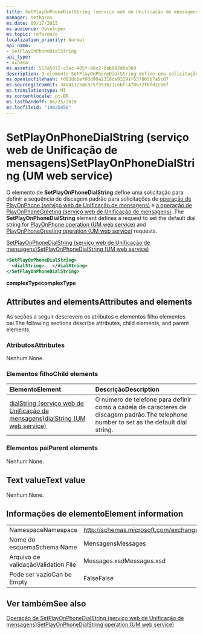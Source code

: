 ```yaml
---
title: SetPlayOnPhoneDialString (serviço web de Unificação de mensagens)
manager: sethgros
ms.date: 09/17/2015
ms.audience: Developer
ms.topic: reference
localization_priority: Normal
api_name:
- SetPlayOnPhoneDialString
api_type:
- schema
ms.assetid: 513a5072-c3ac-405f-98c2-0ab982d0a360
description: O elemento SetPlayOnPhoneDialString define uma solicitação para definir a sequência de discagem padrão para a operação de PlayOnPhone (serviço web de Unificação de mensagens) e PlayOnPhoneGreeting solicitações de operação (serviço web de Unificação de mensagens).
ms.openlocfilehash: fd82dc6ef0dd90a2318da93191f657005b7a5c87
ms.sourcegitcommit: 34041125dc8c5f993b21cebfc4f8b72f0fd2cb6f
ms.translationtype: MT
ms.contentlocale: pt-BR
ms.lasthandoff: 06/25/2018
ms.locfileid: "19825450"
---
```

# <a name="setplayonphonedialstring-um-web-service"></a><span data-ttu-id="b0815-103">SetPlayOnPhoneDialString (serviço web de Unificação de mensagens)</span><span class="sxs-lookup"><span data-stu-id="b0815-103">SetPlayOnPhoneDialString (UM web service)</span></span>

<span data-ttu-id="b0815-104">O elemento de **SetPlayOnPhoneDialString** define uma solicitação para definir a sequência de discagem padrão para solicitações de [operação de PlayOnPhone (serviço web de Unificação de mensagens)](playonphone-operation-um-web-service.md) e [a operação de PlayOnPhoneGreeting (serviço web de Unificação de mensagens)](playonphonegreeting-operation-um-web-service.md) .</span><span class="sxs-lookup"><span data-stu-id="b0815-104">The **SetPlayOnPhoneDialString** element defines a request to set the default dial string for [PlayOnPhone operation (UM web service)](playonphone-operation-um-web-service.md) and [PlayOnPhoneGreeting operation (UM web service)](playonphonegreeting-operation-um-web-service.md) requests.</span></span> 
  
[<span data-ttu-id="b0815-105">SetPlayOnPhoneDialString (serviço web de Unificação de mensagens)</span><span class="sxs-lookup"><span data-stu-id="b0815-105">SetPlayOnPhoneDialString (UM web service)</span></span>](setplayonphonedialstring-um-web-service.md)
  
```xml
<SetPlayOnPhoneDialString>
  <dialString>   </dialString>
</SetPlayOnPhoneDialString>
```

 <span data-ttu-id="b0815-106">**complexType**</span><span class="sxs-lookup"><span data-stu-id="b0815-106">**complexType**</span></span>
## <a name="attributes-and-elements"></a><span data-ttu-id="b0815-107">Attributes and elements</span><span class="sxs-lookup"><span data-stu-id="b0815-107">Attributes and elements</span></span>

<span data-ttu-id="b0815-108">As seções a seguir descrevem os atributos e elementos filho elementos pai.</span><span class="sxs-lookup"><span data-stu-id="b0815-108">The following sections describe attributes, child elements, and parent elements.</span></span>
  
### <a name="attributes"></a><span data-ttu-id="b0815-109">Atributos</span><span class="sxs-lookup"><span data-stu-id="b0815-109">Attributes</span></span>

<span data-ttu-id="b0815-110">Nenhum.</span><span class="sxs-lookup"><span data-stu-id="b0815-110">None.</span></span>
  
### <a name="child-elements"></a><span data-ttu-id="b0815-111">Elementos filho</span><span class="sxs-lookup"><span data-stu-id="b0815-111">Child elements</span></span>

|<span data-ttu-id="b0815-112">**Elemento**</span><span class="sxs-lookup"><span data-stu-id="b0815-112">**Element**</span></span>|<span data-ttu-id="b0815-113">**Descrição**</span><span class="sxs-lookup"><span data-stu-id="b0815-113">**Description**</span></span>|
|:-----|:-----|
|[<span data-ttu-id="b0815-114">dialString (serviço web de Unificação de mensagens)</span><span class="sxs-lookup"><span data-stu-id="b0815-114">dialString (UM web service)</span></span>](dialstring-um-web-service.md) <br/> |<span data-ttu-id="b0815-115">O número de telefone para definir como a cadeia de caracteres de discagem padrão.</span><span class="sxs-lookup"><span data-stu-id="b0815-115">The telephone number to set as the default dial string.</span></span>  <br/> |
   
### <a name="parent-elements"></a><span data-ttu-id="b0815-116">Elementos pai</span><span class="sxs-lookup"><span data-stu-id="b0815-116">Parent elements</span></span>

<span data-ttu-id="b0815-117">Nenhum.</span><span class="sxs-lookup"><span data-stu-id="b0815-117">None.</span></span>
  
## <a name="text-value"></a><span data-ttu-id="b0815-118">Text value</span><span class="sxs-lookup"><span data-stu-id="b0815-118">Text value</span></span>

<span data-ttu-id="b0815-119">Nenhum.</span><span class="sxs-lookup"><span data-stu-id="b0815-119">None.</span></span>
  
## <a name="element-information"></a><span data-ttu-id="b0815-120">Informações de elemento</span><span class="sxs-lookup"><span data-stu-id="b0815-120">Element information</span></span>

|||
|:-----|:-----|
|<span data-ttu-id="b0815-121">Namespace</span><span class="sxs-lookup"><span data-stu-id="b0815-121">Namespace</span></span>  <br/> |http://schemas.microsoft.com/exchange/services/2006/messages  <br/> |
|<span data-ttu-id="b0815-122">Nome do esquema</span><span class="sxs-lookup"><span data-stu-id="b0815-122">Schema Name</span></span>  <br/> |<span data-ttu-id="b0815-123">Mensagens</span><span class="sxs-lookup"><span data-stu-id="b0815-123">Messages</span></span>  <br/> |
|<span data-ttu-id="b0815-124">Arquivo de validação</span><span class="sxs-lookup"><span data-stu-id="b0815-124">Validation File</span></span>  <br/> |<span data-ttu-id="b0815-125">Messages.xsd</span><span class="sxs-lookup"><span data-stu-id="b0815-125">Messages.xsd</span></span>  <br/> |
|<span data-ttu-id="b0815-126">Pode ser vazio</span><span class="sxs-lookup"><span data-stu-id="b0815-126">Can be Empty</span></span>  <br/> |<span data-ttu-id="b0815-127">False</span><span class="sxs-lookup"><span data-stu-id="b0815-127">False</span></span>  <br/> |
   
## <a name="see-also"></a><span data-ttu-id="b0815-128">Ver também</span><span class="sxs-lookup"><span data-stu-id="b0815-128">See also</span></span>



[<span data-ttu-id="b0815-129">Operação de SetPlayOnPhoneDialString (serviço web de Unificação de mensagens)</span><span class="sxs-lookup"><span data-stu-id="b0815-129">SetPlayOnPhoneDialString operation (UM web service)</span></span>](setplayonphonedialstring-operation-um-web-service.md)

